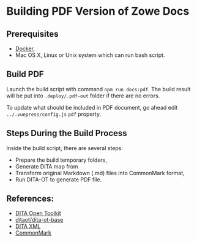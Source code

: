 # Building PDF Version of Zowe Docs

## Prerequisites

- [Docker](https://www.docker.com/get-started),
- Mac OS X, Linux or Unix system which can run bash script.

## Build PDF

Launch the build script with command `npm run docs:pdf`. The build result will be put into `.deploy/.pdf-out` folder if there are no errors.

To update what should be included in PDF document, go ahead edit `../.vuepress/config.js` `pdf` property.

## Steps During the Build Process

Inside the build script, there are several steps:

- Prepare the build temporary folders,
- Generate DITA map from 
- Transform original Markdown (.md) files into CommonMark format,
- Run DITA-OT to generate PDF file.

## References:

- [DITA Open Toolkit](https://www.dita-ot.org/)
- [ditaot/dita-ot-base](https://hub.docker.com/r/ditaot/dita-ot-base/)
- [DITA XML](https://dita.xml.org/)
- [CommonMark](https://commonmark.org/)
